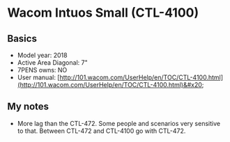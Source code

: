 # Wacom Intuos Small (CTL-4100)

## Basics

* Model year: 2018
* Active Area Diagonal: 7"
* 7PENS owns: NO
* User manual: [http://101.wacom.com/UserHelp/en/TOC/CTL-4100.html](http://101.wacom.com/UserHelp/en/TOC/CTL-4100.html)&#x20;

## My notes&#x20;

* More lag than the CTL-472. Some people and scenarios very sensitive to that. Between CTL-472 and  CTL-4100 go with CTL-472.
